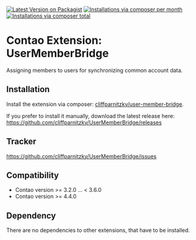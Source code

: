 [![Latest Version on Packagist](http://img.shields.io/packagist/v/cliffparnitzky/user-member-bridge.svg?style=flat)](https://packagist.org/packages/cliffparnitzky/user-member-bridge)
[![Installations via composer per month](http://img.shields.io/packagist/dm/cliffparnitzky/user-member-bridge.svg?style=flat)](https://packagist.org/packages/cliffparnitzky/user-member-bridge)
[![Installations via composer total](http://img.shields.io/packagist/dt/cliffparnitzky/user-member-bridge.svg?style=flat)](https://packagist.org/packages/cliffparnitzky/user-member-bridge)

Contao Extension: UserMemberBridge
==================================

Assigning members to users for synchronizing common account data.


Installation
------------

Install the extension via composer: [cliffparnitzky/user-member-bridge](https://packagist.org/packages/cliffparnitzky/user-member-bridge).

If you prefer to install it manually, download the latest release here: https://github.com/cliffparnitzky/UserMemberBridge/releases


Tracker
-------

https://github.com/cliffparnitzky/UserMemberBridge/issues


Compatibility
-------------

- Contao version >= 3.2.0 ... <  3.6.0
- Contao version >= 4.4.0


Dependency
----------

There are no dependencies to other extensions, that have to be installed.